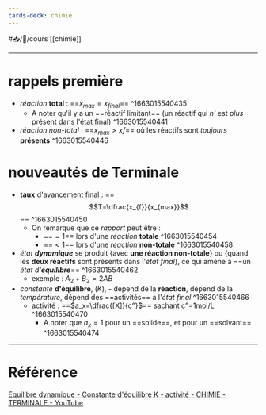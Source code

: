 ```yaml
---
cards-deck: chimie
---
```


#📥/📝/cours [[chimie]] 

---
# rappels première
- *réaction* **total** : ==$x_{max}  = x_{final}$== 
^1663015540435
	- A noter qu'il y a un ==réactif limitant== (un réactif qui *n'* est *plus* présent dans l'état final)
^1663015540441
- *réaction non-total* : ==$x_{max} > x{f}$== où les réactifs sont *toujours* **présents**
^1663015540446
# nouveautés de Terminale
- **taux** d'avancement final : ==$$T=\dfrac{x_{f}}{x_{max}}$$==
^1663015540450
	- On remarque que ce *rapport* peut être :
		- ==$=1$== lors d'une *réaction* **totale**
^1663015540454
		-  ==$<1$== lors d'une *réaction* **non-totale**
^1663015540458
-  *état* ***dynamique*** se produit {avec **une réaction non-totale**} ou {quand les **deux réactifs** sont présents dans l'*état final*}, ce qui amène à ==un *état d'**équilibre***==
^1663015540462
	- exemple : $A_2 + B_2 = 2AB$
- *constante* **d'équilibre**, ($K$), 	- dépend de la **réaction**, dépend de la *température*, dépend des ==activités== à l'*état final*
^1663015540466
	- activité : ==$a_x=\dfrac{[X]}{c°}$== sachant c°=1mol/L
^1663015540470
		-  A noter que $a_x=1$ pour un ==solide==, et pour un ==solvant==
^1663015540474

---
# Référence
[Equilibre dynamique - Constante d'équilibre K - activité - CHIMIE - TERMINALE - YouTube](https://youtu.be/FjgWkxljRS4)
